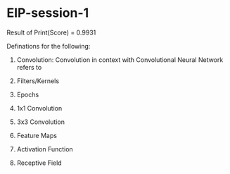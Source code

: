 # EIP-session-1

Result of Print(Score) = 0.9931

Definations for the following:

1. Convolution: Convolution in context with Convolutional Neural Network refers to 

2. Filters/Kernels
3. Epochs
4. 1x1 Convolution
5. 3x3 Convolution
6. Feature Maps
7. Activation Function
8. Receptive Field
